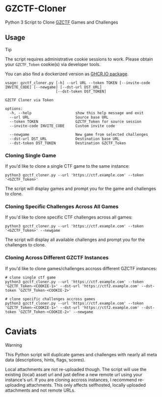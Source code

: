 # GZCTF-Cloner
Python 3 Script to Clone [GZCTF](https://github.com/GZTimeWalker/GZCTF) Games and Challenges

## Usage

>[!TIP]
>The script requires administrative cookie sessions to work.
>Please obtain your `GZCTF_Token` cookie(s) via developer tools.
>
>You can also find a dockerized version as [GHCR.IO package](https://github.com/l4rm4nd/GZCTF-Cloner/pkgs/container/gzctf-cloner).

````
usage: gzctf_cloner.py [-h] --url URL --token TOKEN [--invite-code INVITE_CODE] [--newgame] [--dst-url DST_URL]
                       [--dst-token DST_TOKEN]

GZCTF Cloner via Token

options:
  -h, --help                    show this help message and exit
  --url URL                     Source base URL
  --token TOKEN                 GZCTF_Token for source session
  --invite-code INVITE_CODE     Custom invite code
                              
  --newgame                     New game from selected challenges
  --dst-url DST_URL             Destination base URL
  --dst-token DST_TOKEN         Destination GZCTF_Token
````

### Cloning Single Game

If you'd like to clone a single CTF game to the same instance:

````
python3 gzctf_cloner.py --url 'https://ctf.example.com' --token '<GZCTF_Token>'
````

The script will display games and prompt you for the game and challenges to clone.

### Cloning Specific Challenges Across All Games

If you'd like to clone specific CTF challenges across all games:

````
python3 gzctf_cloner.py --url 'https://ctf.example.com' --token '<GZCTF_Token>' --newgame
````

The script will display all available challenges and prompt you for the challenges to clone.

### Cloning Across Different GZCTF Instances

If you'd like to clone games/challenges accross different GZCTF instances:

````
# clone single ctf game
python3 gzctf_cloner.py --url 'https://ctf.example.com' --token 'GZCTF_Token-<COOKIE-1>' --dst-url 'https://ctf2.example.com' --dst-token 'GZCTF_Token-<COOKIE-2>'

# clone specific challenges accross games
python3 gzctf_cloner.py --url 'https://ctf.example.com' --token 'GZCTF_Token-<COOKIE-1>' --dst-url 'https://ctf2.example.com' --dst-token 'GZCTF_Token-<COOKIE-2>' --newgame
````

# Caviats

>[!WARNING]
> This Python script will duplicate games and challenges with nearly all meta data (descriptions, hints, flags, scores).
>
> Local attachments are not re-uploaded though. The script will use the existing (local) asset url and just define a new remote url using your instance's url. If you are cloning accross instances, I recommend re-uploading attachments. This only affects selfhosted, locally uploaded attachments and not remote URLs.
